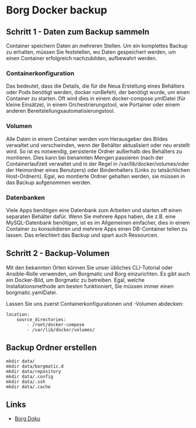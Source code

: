 # Borg Docker backup

## Schritt 1 - Daten zum Backup sammeln

Container speichern Daten an mehreren Stellen. Um ein komplettes Backup zu erhalten, müssen Sie feststellen, wo Daten gespeichert werden, um einen Container erfolgreich nachzubilden, aufbewahrt werden.

### Containerkonfiguration
Das bedeutet, dass die Details, die für die Neua Erstellung eines Behälters oder Pods benötigt werden, docker runBefehl, der benötigt wurde, um einen Container zu starten. Oft wird dies in einem docker-compose.ymlDatei (für kleine Einsätze), in einem Orchestrierungstool, wie Portainer oder einem anderen Bereitstellungsautomatisierungstool.
### Volumen
Alle Daten in einem Container werden vom Herausgeber des Bildes verwaltet und verschwinden, wenn der Behälter aktualisiert oder neu erstellt wird. So ist es notwendig, persistente Ordner außerhalb des Behälters zu montieren. Dies kann bei benannten Mengen passieren (nach der Containerlaufzeit verwaltet und in der Regel in /var/lib/docker/volumes/oder der Heimordner eines Benutzers) oder Bindenhalters (Links zu tatsächlichen Host-Ordnern). Egal, wo montierte Ordner gehalten werden, sie müssen in das Backup aufgenommen werden.
### Datenbanken
Viele Apps benötigen eine Datenbank zum Arbeiten und starten oft einen separaten Behälter dafür. Wenn Sie mehrere Apps haben, die z.B. eine MySQL-Datenbank benötigen, ist es im Allgemeinen einfacher, dies in einem Container zu konsolidieren und mehrere Apps einen DB-Container teilen zu lassen. Das erleichtert das Backup und spart auch Ressourcen.

## Schritt 2 - Backup-Volumen

Mit den bekannten Orten können Sie unser übliches CLI-Tutorial oder Ansible-Rolle verwenden, um Borgmatic und Borg einzurichten. Es gibt auch ein Docker-Bild, um Borgmatic zu betreiben. Egal, welche Installationsmethode am besten funktioniert, Sie müssen immer einen borgmatic.yamlDatei.

Lassen Sie uns zuerst Containerkonfigurationen und -Volumen abdecken:
```
location:
    source_directories:
        - /root/docker-compose
        - /var/lib/docker/volumes/
```
## Backup Ordner erstellen

```
mkdir data/
mkdir data/borgmatic.d
mkdir data/repository
mkdir data/.config
mkdir data/.ssh
mkdir data/.cache
```

## Links
- [Borg Doku](https://github.com/borgmatic-collective/docker-borgmatic)
